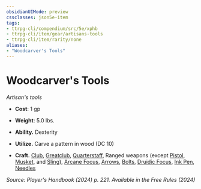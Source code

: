 ```yaml
---
obsidianUIMode: preview
cssclasses: json5e-item
tags:
- ttrpg-cli/compendium/src/5e/xphb
- ttrpg-cli/item/gear/artisans-tools
- ttrpg-cli/item/rarity/none
aliases: 
- "Woodcarver's Tools"
---
```

# Woodcarver's Tools
*Artisan's tools*  

- **Cost**: 1 gp
- **Weight**: 5.0 lbs.

- **Ability.** Dexterity  
- **Utilize.** Carve a pattern in wood (DC 10)  
- **Craft.** [Club](club-xphb.md), [Greatclub](greatclub-xphb.md), [Quarterstaff](quarterstaff-xphb.md), Ranged weapons (except [Pistol](pistol-xphb.md), [Musket](musket-xphb.md), and  [Sling](sling-xphb.md)), [Arcane Focus](arcane-focus-xphb.md), [Arrows](arrows-20-xphb.md), [Bolts](bolts-20-xphb.md), [Druidic Focus](druidic-focus-xphb.md), [Ink Pen](ink-pen-xphb.md), [Needles](needles-50-xphb.md)  

*Source: Player's Handbook (2024) p. 221. Available in the Free Rules (2024)*